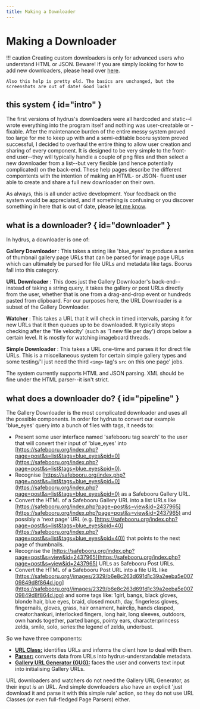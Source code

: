 ```yaml
---
title: Making a Downloader
---
```


# Making a Downloader

!!! caution
	Creating custom downloaders is only for advanced users who understand HTML or JSON. Beware! If you are simply looking for how to add new downloaders, please head over [here](adding_new_downloaders.md).
    
    Also this help is pretty old. The basics are unchanged, but the screenshots are out of date! Good luck!

## this system { id="intro" }

The first versions of hydrus's downloaders were all hardcoded and static--I wrote everything into the program itself and nothing was user-creatable or -fixable. After the maintenance burden of the entire messy system proved too large for me to keep up with and a semi-editable booru system proved successful, I decided to overhaul the entire thing to allow user creation and sharing of every component. It is designed to be very simple to the front-end user--they will typically handle a couple of png files and then select a new downloader from a list--but very flexible (and hence potentially complicated) on the back-end. These help pages describe the different compontents with the intention of making an HTML- or JSON- fluent user able to create and share a full new downloader on their own.

As always, this is all under active development. Your feedback on the system would be appreciated, and if something is confusing or you discover something in here that is out of date, please [let me know](contact.md).

## what is a downloader? { id="downloader" }

In hydrus, a downloader is one of:

**Gallery Downloader**
:   This takes a string like 'blue_eyes' to produce a series of thumbnail gallery page URLs that can be parsed for image page URLs which can ultimately be parsed for file URLs and metadata like tags. Boorus fall into this category.

**URL Downloader**
:   This does just the Gallery Downloader's back-end--instead of taking a string query, it takes the gallery or post URLs directly from the user, whether that is one from a drag-and-drop event or hundreds pasted from clipboard. For our purposes here, the URL Downloader is a subset of the Gallery Downloader.

**Watcher**
:   This takes a URL that it will check in timed intervals, parsing it for new URLs that it then queues up to be downloaded. It typically stops checking after the 'file velocity' (such as '1 new file per day') drops below a certain level. It is mostly for watching imageboard threads.

**Simple Downloader**
:   This takes a URL one-time and parses it for direct file URLs. This is a miscellaneous system for certain simple gallery types and some testing/'I just need the third `<img>` tag's `src` on this one page' jobs.

The system currently supports HTML and JSON parsing. XML should be fine under the HTML parser--it isn't strict.

## what does a downloader do? { id="pipeline" }

The Gallery Downloader is the most complicated downloader and uses all the possible components. In order for hydrus to convert our example 'blue_eyes' query into a bunch of files with tags, it needs to:

*   Present some user interface named 'safebooru tag search' to the user that will convert their input of 'blue_eyes' into [https://safebooru.org/index.php?page=post&s=list&tags=blue_eyes&pid=0](https://safebooru.org/index.php?page=post&s=list&tags=blue_eyes&pid=0).
*   Recognise [https://safebooru.org/index.php?page=post&s=list&tags=blue_eyes&pid=0](https://safebooru.org/index.php?page=post&s=list&tags=blue_eyes&pid=0) as a Safebooru Gallery URL.
*   Convert the HTML of a Safebooru Gallery URL into a list URLs like [https://safebooru.org/index.php?page=post&s=view&id=2437965](https://safebooru.org/index.php?page=post&s=view&id=2437965) and possibly a 'next page' URL (e.g. [https://safebooru.org/index.php?page=post&s=list&tags=blue_eyes&pid=40](https://safebooru.org/index.php?page=post&s=list&tags=blue_eyes&pid=40)) that points to the next page of thumbnails.
*   Recognise the [https://safebooru.org/index.php?page=post&s=view&id=2437965](https://safebooru.org/index.php?page=post&s=view&id=2437965) URLs as Safebooru Post URLs.
*   Convert the HTML of a Safebooru Post URL into a file URL like [https://safebooru.org//images/2329/b6e8c263d691d1c39a2eeba5e00709849d8f864d.jpg](https://safebooru.org//images/2329/b6e8c263d691d1c39a2eeba5e00709849d8f864d.jpg) and some tags like: 1girl, bangs, black gloves, blonde hair, blue eyes, braid, closed mouth, day, fingerless gloves, fingernails, gloves, grass, hair ornament, hairclip, hands clasped, creator:hankuri, interlocked fingers, long hair, long sleeves, outdoors, own hands together, parted bangs, pointy ears, character:princess zelda, smile, solo, series:the legend of zelda, underbust.

So we have three components:

*   [**URL Class:**](downloader_url_classes.md) identifies URLs and informs the client how to deal with them.
*   [**Parser:**](downloader_parsers.md) converts data from URLs into hydrus-understandable metadata.
*   [**Gallery URL Generator (GUG):**](downloader_gugs.md) faces the user and converts text input into initialising Gallery URLs.

URL downloaders and watchers do not need the Gallery URL Generator, as their input _is_ an URL. And simple downloaders also have an explicit 'just download it and parse it with this simple rule' action, so they do not use URL Classes (or even full-fledged Page Parsers) either.
